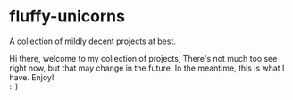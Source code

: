 fluffy-unicorns
===============

A collection of mildly decent projects at best.

Hi there, welcome to my collection of projects, There's not much too see right now, but that may change in the future. In the meantime, this is what I have. Enjoy!  
:-)
